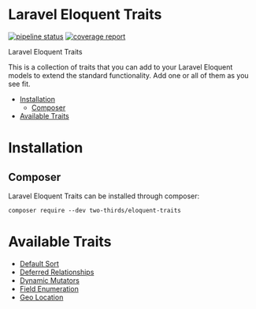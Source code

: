 # Laravel Eloquent Traits

[![pipeline status](https://gitlab.com/two-thirds/eloquent-traits/badges/master/pipeline.svg)](https://gitlab.com/two-thirds/eloquent-traits/commits/master)
[![coverage report](https://gitlab.com/two-thirds/eloquent-traits/badges/master/coverage.svg)](https://gitlab.com/two-thirds/eloquent-traits/commits/master)

Laravel Eloquent Traits

This is a collection of traits that you can add to your Laravel Eloquent models to extend the standard functionality. Add one or all of them as you see fit.

<!-- MarkdownTOC autolink="true" autoanchor="true" bracket="round" -->

- [Installation](#installation)
	- [Composer](#composer)
- [Available Traits](#available-traits)

<!-- /MarkdownTOC -->

<a id="installation"></a>
# Installation

<a id="composer"></a>
## Composer

Laravel Eloquent Traits can be installed through composer:

    composer require --dev two-thirds/eloquent-traits

<a id="available-traits"></a>
# Available Traits

- [Default Sort](docs/default_sort.md)
- [Deferred Relationships](docs/deferred_relationships.md)
- [Dynamic Mutators](docs/dynamic_mutators.md)
- [Field Enumeration](docs/enums.md)
- [Geo Location](docs/geo_location.md)
